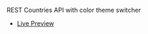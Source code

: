 REST Countries API with color theme switcher

- [Live Preview](https://classy-restcountriesapi.netlify.app/)
